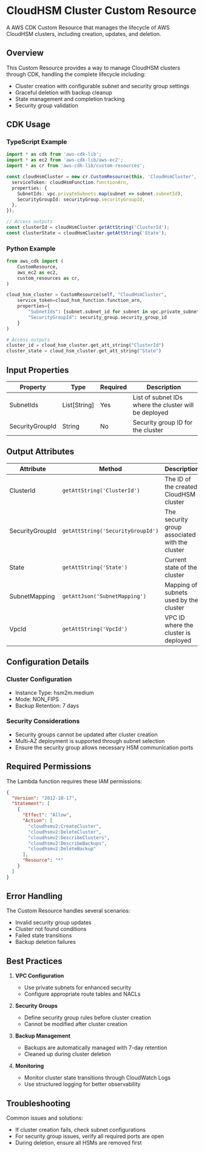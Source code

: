 # CloudHSM Cluster Custom Resource

A AWS CDK Custom Resource that manages the lifecycle of AWS CloudHSM clusters, including creation, updates, and deletion.

## Overview

This Custom Resource provides a way to manage CloudHSM clusters through CDK, handling the complete lifecycle including:

- Cluster creation with configurable subnet and security group settings
- Graceful deletion with backup cleanup
- State management and completion tracking
- Security group validation

## CDK Usage

### TypeScript Example

```typescript
import * as cdk from 'aws-cdk-lib';
import * as ec2 from 'aws-cdk-lib/aws-ec2';
import * as cr from 'aws-cdk-lib/custom-resources';

const cloudHsmCluster = new cr.CustomResource(this, 'CloudHsmCluster', {
  serviceToken: cloudHsmFunction.functionArn,
  properties: {
    SubnetIds: vpc.privateSubnets.map(subnet => subnet.subnetId),
    SecurityGroupId: securityGroup.securityGroupId,
  },
});

// Access outputs
const clusterId = cloudHsmCluster.getAttString('ClusterId');
const clusterState = cloudHsmCluster.getAttString('State');
```

### Python Example

```python
from aws_cdk import (
    CustomResource,
    aws_ec2 as ec2,
    custom_resources as cr,
)

cloud_hsm_cluster = CustomResource(self, "CloudHsmCluster",
    service_token=cloud_hsm_function.function_arn,
    properties={
        "SubnetIds": [subnet.subnet_id for subnet in vpc.private_subnets],
        "SecurityGroupId": security_group.security_group_id
    }
)

# Access outputs
cluster_id = cloud_hsm_cluster.get_att_string("ClusterId")
cluster_state = cloud_hsm_cluster.get_att_string("State")
```

## Input Properties

| Property | Type | Required | Description |
|----------|------|----------|-------------|
| SubnetIds | List[String] | Yes | List of subnet IDs where the cluster will be deployed |
| SecurityGroupId | String | No | Security group ID for the cluster |

## Output Attributes

| Attribute | Method | Description |
|-----------|--------|-------------|
| ClusterId | `getAttString('ClusterId')` | The ID of the created CloudHSM cluster |
| SecurityGroupId | `getAttString('SecurityGroupId')` | The security group associated with the cluster |
| State | `getAttString('State')` | Current state of the cluster |
| SubnetMapping | `getAttJson('SubnetMapping')` | Mapping of subnets used by the cluster |
| VpcId | `getAttString('VpcId')` | VPC ID where the cluster is deployed |

## Configuration Details

### Cluster Configuration
- Instance Type: hsm2m.medium
- Mode: NON_FIPS
- Backup Retention: 7 days

### Security Considerations
- Security groups cannot be updated after cluster creation
- Multi-AZ deployment is supported through subnet selection
- Ensure the security group allows necessary HSM communication ports

## Required Permissions

The Lambda function requires these IAM permissions:
```json
{
  "Version": "2012-10-17",
  "Statement": [
    {
      "Effect": "Allow",
      "Action": [
        "cloudhsmv2:CreateCluster",
        "cloudhsmv2:DeleteCluster",
        "cloudhsmv2:DescribeClusters",
        "cloudhsmv2:DescribeBackups",
        "cloudhsmv2:DeleteBackup"
      ],
      "Resource": "*"
    }
  ]
}
```

## Error Handling

The Custom Resource handles several scenarios:
- Invalid security group updates
- Cluster not found conditions
- Failed state transitions
- Backup deletion failures

## Best Practices

1. **VPC Configuration**
   - Use private subnets for enhanced security
   - Configure appropriate route tables and NACLs

2. **Security Groups**
   - Define security group rules before cluster creation
   - Cannot be modified after cluster creation

3. **Backup Management**
   - Backups are automatically managed with 7-day retention
   - Cleaned up during cluster deletion

4. **Monitoring**
   - Monitor cluster state transitions through CloudWatch Logs
   - Use structured logging for better observability

## Troubleshooting

Common issues and solutions:
- If cluster creation fails, check subnet configurations
- For security group issues, verify all required ports are open
- During deletion, ensure all HSMs are removed first
